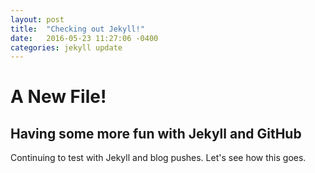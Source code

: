 ```yaml
---
layout: post
title:  "Checking out Jekyll!"
date:   2016-05-23 11:27:06 -0400
categories: jekyll update
---
```


# A New File!

## Having some more fun with Jekyll and GitHub

Continuing to test with Jekyll and blog pushes. Let's see how this goes.
